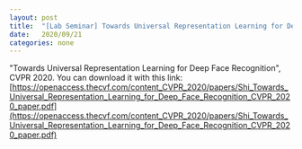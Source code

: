 ```yaml
---
layout: post
title:  "[Lab Seminar] Towards Universal Representation Learning for Deep Face Recognition"
date:   2020/09/21
categories: none
---
```








"Towards Universal Representation Learning for Deep Face Recognition", CVPR 2020. You can download it with this link: [https://openaccess.thecvf.com/content_CVPR_2020/papers/Shi_Towards_Universal_Representation_Learning_for_Deep_Face_Recognition_CVPR_2020_paper.pdf](https://openaccess.thecvf.com/content_CVPR_2020/papers/Shi_Towards_Universal_Representation_Learning_for_Deep_Face_Recognition_CVPR_2020_paper.pdf)





 

